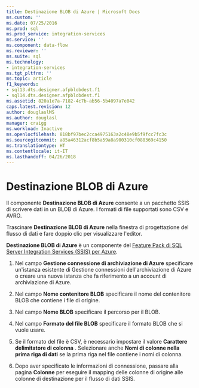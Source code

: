 ```yaml
---
title: Destinazione BLOB di Azure | Microsoft Docs
ms.custom: ''
ms.date: 07/25/2016
ms.prod: sql
ms.prod_service: integration-services
ms.service: ''
ms.component: data-flow
ms.reviewer: ''
ms.suite: sql
ms.technology:
- integration-services
ms.tgt_pltfrm: ''
ms.topic: article
f1_keywords:
- sql13.dts.designer.afpblobdest.f1
- sql14.dts.designer.afpblobdest.f1
ms.assetid: 820a1e7a-7182-4c7b-ab56-5b4097a7e042
caps.latest.revision: 12
author: douglaslMS
ms.author: douglasl
manager: craigg
ms.workload: Inactive
ms.openlocfilehash: 818bf97bec2cca4975163a2c48e9b5f9fcc7fc3c
ms.sourcegitcommit: a85a46312acf8b5a59a8a900310cf088369c4150
ms.translationtype: HT
ms.contentlocale: it-IT
ms.lasthandoff: 04/26/2018
---
```

# <a name="azure-blob-destination"></a>Destinazione BLOB di Azure
 Il componente **Destinazione BLOB di Azure** consente a un pacchetto SSIS di scrivere dati in un BLOB di Azure. I formati di file supportati sono CSV e AVRO. 
   
 Trascinare **Destinazione BLOB di Azure** nella finestra di progettazione del flusso di dati e fare doppio clic per visualizzare l'editor.  
  
 **Destinazione BLOB di Azure** è un componente del [Feature Pack di SQL Server Integration Services (SSIS) per Azure](../../integration-services/azure-feature-pack-for-integration-services-ssis.md).  
  
1.  Nel campo **Gestione connessione di archiviazione di Azure** specificare un'istanza esistente di Gestione connessioni dell'archiviazione di Azure o creare una nuova istanza che fa riferimento a un account di archiviazione di Azure.  
  
2.  Nel campo **Nome contenitore BLOB** specificare il nome del contenitore BLOB che contiene i file di origine.  
  
3.  Nel campo **Nome BLOB** specificare il percorso per il BLOB.  
  
4.  Nel campo **Formato del file BLOB** specificare il formato BLOB che si vuole usare.  
  
5.  Se il formato del file è CSV, è necessario impostare il valore **Carattere delimitatore di colonna** . Selezionare anche **Nomi di colonne nella prima riga di dati** se la prima riga nel file contiene i nomi di colonna.  
  
6.  Dopo aver specificato le informazioni di connessione, passare alla pagina **Colonne** per eseguire il mapping delle colonne di origine alle colonne di destinazione per il flusso di dati SSIS.  
  
  
